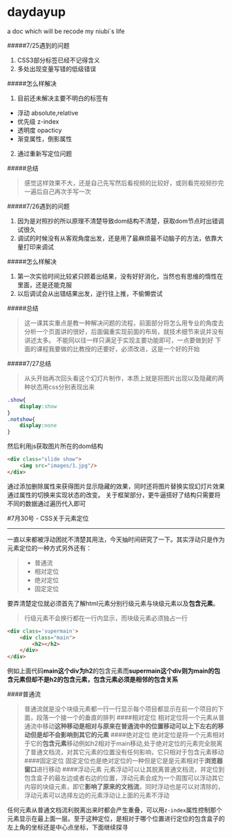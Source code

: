 # daydayup
a doc which will be recode my niubi`s life

#####7/25遇到的问题
1. CSS3部分标签已经不记得含义
2. 多处出现变量写错的低级错误


#####怎么样解决
1. 目前还未解决主要不明白的标签有
  * 浮动 absolute,relative
  * 优先级 z-index
  * 透明度 opacticy
  * 渐变属性，倒影属性
2. 通过重新写定位问题

#####总结
> 感觉这样效果不大，还是自己先写然后看视频的比较好，或则看完视频抄完一遍后自己再次手写一次


#####7/26遇到的问题
1. 因为是对照抄的所以原理不清楚导致dom结构不清楚，获取dom节点时出错调试很久
2. 调试的时候没有从客观角度出发，还是用了最麻烦最不动脑子的方法，依靠大量打印来调试

#####怎么样解决
1. 第一次实验时间比较紧只顾着出结果，没有好好消化，当然也有思维的惰性在里面，还是还能克服
2. 以后调试会从出错结果出发，逆行往上推，不偷懒尝试

#####总结
> 这一课其实重点是教一种解决问题的流程，前面部分将怎么用专业的角度去分析一个页面讲的很好，后面偏重实现前面的布局，就技术细节来说并没有讲述太多。
> 不能同以往一样只满足于实现主要功能即可，一点要做到好
> 下面的课程我要做的比教授的还要好，必须改进，这是一个好的开始

#####7/27总结
>从头开始再次回头看这个幻灯片制作，本质上就是将图片出现以及隐藏的两种状态用css分别表现出来
```css
.show{
    display:show
}
.notshow{
    display:none
}
```
然后利用js获取图片所在的dom结构
```html
<div class="slide show">
    <img src="images/1.jpg"/>
</div>
```
通过添加删除属性来获得图片显示隐藏的效果，同时还将图片替换实现幻灯片效果
通过属性的切换来实现状态的改变。
关于框架部分，更牛逼搭好了结构只需要将不同的数据通过遍历代入即可


#7月30号 - CSS关于元素定位

------
一直以来都被浮动困扰不清楚其用法，今天抽时间研究了一下。其实浮动只是作为元素定位的一种方式另外还有：
> * 普通流
> * 相对定位
> * 绝对定位
> * 固定定位

要弄清楚定位就必须首先了解html元素分别行级元素与块级元素以及**包含元素**。
>行级元素不会换行都在一行内显示，而块级元素必须独占一行
```html
<div class='supermain'>
    <div class="main">
        <h2></h2>
    </div>
</div>
```
例如上面代码**main这个div为h2**的包含元素而**supermain这个div则为main的包含元素但却不是h2的包含元素，包含元素必须是相邻的包含关系**

####普通流
>普通流就是没个块级元素都一行一行显示每个项目都显示在前一个项目的下面，段落一个接一个的垂直的排列
####相对定位
>相对定位将一个元素从普通流中移动**这种移动是相对与原来在普通流中的位置移动可以上下左右的移动但是却不会影响到其它的元素**
####绝对定位
>绝对定位是将一个元素相对于它的**包含元素**移动例如h2相对于main移动,处于绝对定位的元素完全脱离了普通文档流，对其它元素的位置没有任何影响，它只相对于包含元素移动
####固定定位
>固定定位也是绝对定位的一种但是它是是元素相对于**浏览器窗口**进行移动
####浮动元素
>元素浮动可以让其脱离普通文档流，并定位到包含盒子的最左边或者右边的位置，浮动元素会成为一个周围可以浮动其它内容的块级元素，即它**影响了原来的文档流**，同时浮动也是可以对清除的，浮动元素可以选择左边的元素浮动让上面的元素不浮动


任何元素从普通文档流利脱离出来时都会产生重叠，可以用`z-index`属性控制那个元素显示在最上面一层。至于这种定位，是相对于哪个位置进行定位的包含盒子的左上角的坐标还是中心点坐标，下面继续探寻
